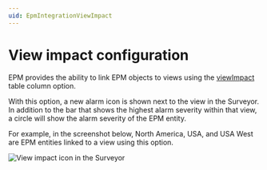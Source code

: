 ```yaml
---
uid: EpmIntegrationViewImpact
---
```


# View impact configuration

EPM provides the ability to link EPM objects to views using the [viewImpact](xref:ColumnOptionOptionsOverview#viewimpact) table column option.

With this option, a new alarm icon is shown next to the view in the Surveyor. In addition to the bar that shows the highest alarm severity within that view, a circle will show the alarm severity of the EPM entity.

For example, in the screenshot below, North America, USA, and USA West are EPM entities linked to a view using this option.

![View impact icon in the Surveyor](~/develop/images/EPM_Surveyor_alarm_icon.png)
